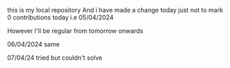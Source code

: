this is my local repository
And i have made a change today just not to mark 0 contributions today i.e 05/04/2024

However I'll be regular from tomorrow onwards


06/04/2024 same

07/04/24 tried but couldn't solve
